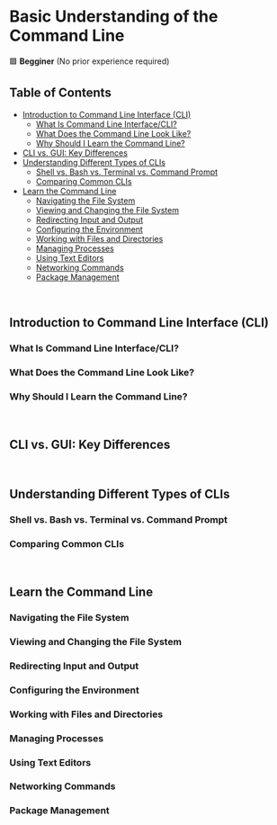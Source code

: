 # Basic Understanding of the Command Line

🟩 **Begginer** (No prior experience required)

## Table of Contents

+ [Introduction to Command Line Interface (CLI)](#introduction-to-command-line-interface-cli)
    - [What Is Command Line Interface/CLI?](#what-is-command-line-interfacecli)
    - [What Does the Command Line Look Like?](#what-does-the-command-line-look-like)
    - [Why Should I Learn the Command Line?](#why-should-i-learn-the-command-line)
+ [CLI vs. GUI: Key Differences](#cli-vs-gui-key-differences)
+ [Understanding Different Types of CLIs](#understanding-different-types-of-clis)
    - [Shell vs. Bash vs. Terminal vs. Command Prompt](#shell-vs-bash-vs-terminal-vs-command-prompt)
    - [Comparing Common CLIs](#comparing-common-clis)
+ [Learn the Command Line](#learn-the-command-line)
    - [Navigating the File System](#navigating-the-file-system)
    - [Viewing and Changing the File System](#viewing-and-changing-the-file-system)
    - [Redirecting Input and Output](#redirecting-input-and-output)
    - [Configuring the Environment](#configuring-the-environment)
    - [Working with Files and Directories](#working-with-files-and-directories)
    - [Managing Processes](#managing-processes)
    - [Using Text Editors](#using-text-editors)
    - [Networking Commands](#networking-commands)
    - [Package Management](#package-management)
 
<br>

## Introduction to Command Line Interface (CLI)

### What Is Command Line Interface/CLI?

### What Does the Command Line Look Like?

### Why Should I Learn the Command Line?

<br>

## CLI vs. GUI: Key Differences

<br>

## Understanding Different Types of CLIs

### Shell vs. Bash vs. Terminal vs. Command Prompt

### Comparing Common CLIs

<br>

## Learn the Command Line

### Navigating the File System

### Viewing and Changing the File System

### Redirecting Input and Output

### Configuring the Environment

### Working with Files and Directories

### Managing Processes

### Using Text Editors

### Networking Commands

### Package Management

<br>
